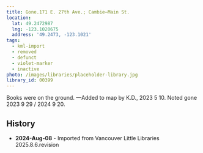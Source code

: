 ```yaml
---
title: Gone.171 E. 27th Ave.; Cambie—Main St.
location:
  lat: 49.2472987
  lng: -123.1020675
  address: '49.2473, -123.1021'
tags:
  - kml-import
  - removed
  - defunct
  - violet-marker
  - inactive
photo: /images/libraries/placeholder-library.jpg
library_id: 00399
---
```

Books were on the ground.
—Added to map by K.D., 2023 5 10.
Noted gone 2023 9 29 / 2024 9 20.

## History
- **2024-Aug-08** - Imported from Vancouver Little Libraries 2025.8.6.revision
